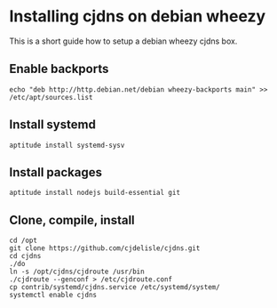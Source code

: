 # Installing cjdns on debian wheezy

This is a short guide how to setup a debian wheezy cjdns box.

## Enable backports

	echo "deb http://http.debian.net/debian wheezy-backports main" >> /etc/apt/sources.list

## Install systemd

	aptitude install systemd-sysv

## Install packages

	aptitude install nodejs build-essential git

## Clone, compile, install

	cd /opt
	git clone https://github.com/cjdelisle/cjdns.git
	cd cjdns
	./do
	ln -s /opt/cjdns/cjdroute /usr/bin
	./cjdroute --genconf > /etc/cjdroute.conf
	cp contrib/systemd/cjdns.service /etc/systemd/system/
	systemctl enable cjdns

